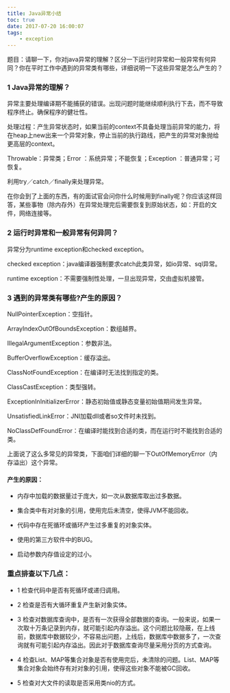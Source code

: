 ```yaml
---
title: Java异常小结
toc: true
date: 2017-07-20 16:00:07
tags: 
    - exception
---
```

题目：请聊一下，你对java异常的理解？区分一下运行时异常和一般异常有何异同？你在平时工作中遇到的异常类有哪些，详细说明一下这些异常是怎么产生的？

### 1 Java异常的理解？

异常主要处理编译期不能捕获的错误。出现问题时能继续顺利执行下去，而不导致程序终止。确保程序的健壮性。

处理过程：产生异常状态时，如果当前的context不具备处理当前异常的能力，将在heap上new出来一个异常对象，停止当前的执行路线，把产生的异常对象抛给更高层的context。
<!-- more -->
Throwable：异常类；Error ：系统异常；不能恢复；Exception ：普通异常；可恢复。

利用try／catch／finally来处理异常。

在你会到了上面的东西，有的面试官会问你什么时候用到finally呢？你应该这样回答，某些事物（除内存外）在异常处理完后需要恢复到原始状态，如：开启的文件，网络连接等。

### 2 运行时异常和一般异常有何异同？

异常分为runtime exception和checked exception。

checked exception：java编译器强制要求catch此类异常，如io异常、sql异常。

runtime exception：不需要强制性处理，一旦出现异常，交由虚拟机接管。

### 3 遇到的异常类有哪些?产生的原因？

NullPointerException：空指针。

ArrayIndexOutOfBoundsException：数组越界。

IllegalArgumentException：参数非法。

BufferOverflowException：缓存溢出。

ClassNotFoundException：在编译时无法找到指定的类。

ClassCastException：类型强转。

ExceptionInInitializerError：静态初始值或静态变量初始值期间发生异常。

UnsatisfiedLinkError：JNI加载dll或者so文件时未找到。

NoClassDefFoundError：在编译时能找到合适的类，而在运行时不能找到合适的类。

上面说了这么多常见的异常类，下面咱们详细的聊一下OutOfMemoryError（内存溢出）这个异常。

#### 产生的原因：

+ 内存中加载的数据量过于庞大，如一次从数据库取出过多数据。

+ 集合类中有对对象的引用，使用完后未清空，使得JVM不能回收。

+ 代码中存在死循环或循环产生过多重复的对象实体。

+ 使用的第三方软件中的BUG。

+ 启动参数内存值设定的过小。

### 重点排查以下几点：

+ 1 检查代码中是否有死循环或递归调用。

+ 2 检查是否有大循环重复产生新对象实体。

+ 3 检查对数据库查询中，是否有一次获得全部数据的查询。一般来说，如果一次取十万条记录到内存，就可能引起内存溢出。这个问题比较隐蔽，在上线前，数据库中数据较少，不容易出问题，上线后，数据库中数据多了，一次查询就有可能引起内存溢出。因此对于数据库查询尽量采用分页的方式查询。

+ 4 检查List、MAP等集合对象是否有使用完后，未清除的问题。List、MAP等集合对象会始终存有对对象的引用，使得这些对象不能被GC回收。

+ 5 检查对大文件的读取是否采用类nio的方式。